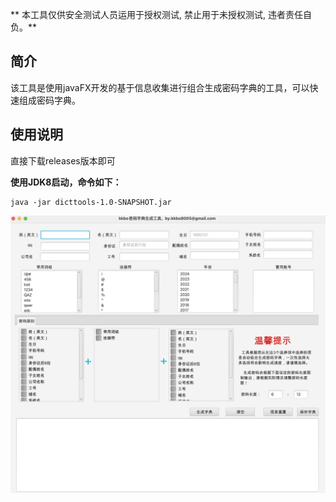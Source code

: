 ** 本工具仅供安全测试人员运用于授权测试, 禁止用于未授权测试, 违者责任自负。**

## 简介



该工具是使用javaFX开发的基于信息收集进行组合生成密码字典的工具，可以快速组成密码字典。



## 使用说明



直接下载releases版本即可

**使用JDK8启动，命令如下：**

```
java -jar dicttools-1.0-SNAPSHOT.jar 
```

![image-20240301113553478](README.assets/image-20240301113553478.png)
